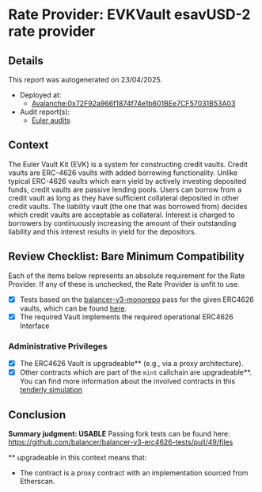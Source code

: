 
# Rate Provider: EVKVault esavUSD-2 rate provider

## Details
This report was autogenerated on 23/04/2025.

- Deployed at:
    - [Avalanche:0x72F92a966f1874f74e1b601BEe7CF57031B53A03](https://snowtrace.io/address/0x72F92a966f1874f74e1b601BEe7CF57031B53A03)
- Audit report(s):
    - [Euler audits](https://docs.euler.finance/security/overview/)

## Context
The Euler Vault Kit (EVK) is a system for constructing credit vaults. Credit vaults are ERC-4626 vaults with added borrowing functionality. Unlike typical ERC-4626 vaults which earn yield by actively investing deposited funds, credit vaults are passive lending pools.
Users can borrow from a credit vault as long as they have sufficient collateral deposited in other credit vaults. The liability vault (the one that was borrowed from) decides which credit vaults are acceptable as collateral. Interest is charged to borrowers by continuously increasing the amount of their outstanding liability and this interest results in yield for the depositors.

## Review Checklist: Bare Minimum Compatibility
Each of the items below represents an absolute requirement for the Rate Provider. If any of these is unchecked, the Rate Provider is unfit to use.

- [x] Tests based on the [balancer-v3-monorepo](https://github.com/balancer/balancer-v3-monorepo/tree/main/pkg/vault/test/foundry/fork) pass for the given ERC4626 vaults, which can be found [here](https://github.com/balancer/balancer-v3-erc4626-tests/tree/main/test).
- [x] The required Vault implements the required operational ERC4626 Interface

### Administrative Privileges
- [x] The ERC4626 Vault is upgradeable** (e.g., via a proxy architecture).
- [x] Other contracts which are part of the `mint` callchain are upgradeable**. You can find more information
   about the involved contracts in this [tenderly simulation](https://www.tdly.co/shared/simulation/a2fad089-d53c-45eb-affe-d35e725b78cd)

## Conclusion
**Summary judgment: USABLE**
Passing fork tests can be found here: https://github.com/balancer/balancer-v3-erc4626-tests/pull/49/files

** upgradeable in this context means that:
- The contract is a proxy contract with an implementation sourced from Etherscan.
    
